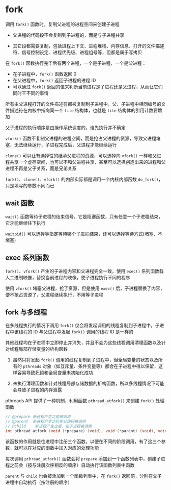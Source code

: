# fork

调用 `fork()` 函数时，复制父进程的进程空间来创建子进程

- 父进程的代码段不会复制到子进程的，而是与子进程共享

- 其它段都需要复制，包括进程上下文、进程堆栈、内存信息、打开的文件描述符、信号控制设定、进程优先级、进程组号等，但都是属于写拷贝

在 `fork()` 函数执行完毕后有两个进程，一个是子进程，一个是父进程：

- 在子进程中，`fork()` 函数返回 0
- 在父进程中，`fork()` 返回子进程的进程 ID
- 可以通过 `fork()` 返回的值来判断当前进程是子进程还是父进程，从而让它们同时干不同的事情

所有由父进程打开的文件描述符都被复制到子进程中，父、子进程中相同编号的文件描述符在内核中指向同一个 `file` 结构体，也就是 `file` 结构体的引用计数要增加

父子进程的执行顺序是由操作系统调度的，谁先执行并不确定

`vfork()` 函数不复制父进程的进程空间，而是抢占父进程的资源，导致父进程堵塞，无法继续运行，子进程完成后，父进程才能继续运行

`clone()` 可以让有选择性的继承父进程的资源，可以选择向 `vfork()` 一样和父进程共享一个虚存空间，也可以不和父进程共享，甚至可以选择创造出来的进程和父进程不再是父子关系，而是兄弟关系

`fork()`、`clone()`、`vfork()` 的内部实际都是调用一个内核内部函数 `do_fork()`，只是填写的参数不同而已

## wait 函数

`wait()` 函数等待子进程的结束信号，它是阻塞函数，只有任意一个子进程结束，它才能继续往下执行

`waitpid()` 可以选择等指定等待哪个子进程结束，还可以选择等待方式(堵塞、不堵塞)

## exec 系列函数

`fork()`、`vfork()` 产生的子进程内容和父进程完全一致，使用 `exec()` 系列函数载入二进制映像，替换当前进程的映像，使子进程执行不同的程序

使用 `vfork()` 堵塞父进程，抢了资源，但是使用 `exec()` 后，子进程替换了内容，便不抢占资源了，父进程继续执行，不用等子进程

## fork 与多线程

在多线程执行的情况下调用 `fork()` 仅会将发起调用的线程复制到子进程中，子进程中该线程的 ID 与父进程中发起 `fork()` 调用的线程 ID 是一样的

其他线程均在子进程中立即停止并消失，并且不会为这些线程调用清理函数以及针对线程局部存储变量的析构函数

1. 虽然只将发起 `fork()` 调用的线程复制到子进程中，但全局变量的状态以及所有的 `pthreads` 对象（如互斥量、条件变量等）都会在子进程中得以保留，这样容易导致死锁和全局变量未初始化成功

2. 未执行清理函数和针对线程局部存储数据的析构函数，所以多线程情况下可能会导致子进程的内存泄露

pthreads API 提供了一种机制，利用函数 `pthread_atfork()` 来创建 `fork()` 处理函数

```cpp
// @prepare 新进程产生之前被调用
// @parent  新进程产生之后在父进程被调用
// @child    新进程产生之后，在子进程被调用
int pthread_atfork (void (*prepare) (void), void (*parent) (void), void (*child) (void));
```

该函数的作用就是往进程中注册三个函数，以便在不同的阶段调用，有了这三个参数，就可以在对应的函数中加入对应的处理功能

每次调用 `pthread_atfork()` 函数会将 `prepare` 添加到一个函数列表中，创建子进程之前会（按与注册次序相反的顺序）自动执行该函数列表中函数

`parent` 与 `child` 也会被添加到一个函数列表中，在 `fork()` 返回前，分别在父子进程中自动执行（按注册的顺序）